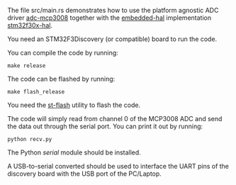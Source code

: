 
The file src/main.rs demonstrates how to use the platform
agnostic ADC driver [adc-mcp3008](https://crates.io/crates/adc-mcp3008)
together with the [embedded-hal](https://crates.io/crates/embedded-hal)
implementation [stm32f30x-hal](https://crates.io/crates/stm32f30x-hal).

You need an STM32F3Discovery (or compatible) board to run
the code.

You can compile the code by running:

```
make release
```

The code can be flashed by running:

```
make flash_release
```

You need the [st-flash](https://github.com/texane/stlink) utility to flash
the code.

The code will simply read from channel 0 of the MCP3008 ADC and send the
data out through the serial port. You can print it out by running:

```
python recv.py
```

The Python *serial* module should be installed.

A USB-to-serial converted should be used to interface the UART pins of
the discovery board with the USB port of the PC/Laptop.

